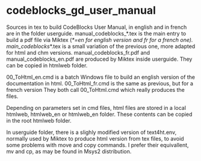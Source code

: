 # codeblocks_gd_user_manual

Sources in tex to build CodeBlocks User Manual, in english and in french are in the folder userguide.
manual_codeblocks_\*.tex is the main entry to build a pdf file via Miktex (_\*=en for english version and fr for a french one).
main_codeblocks_\*.tex is a small variation of the previous one, more adapted for html and chm versions.
manual_codeblocks_fr.pdf and manual_codeblocks_en.pdf are produced by Miktex inside userguide. They can be copied in htmlweb folder.

00_ToHtml_en.cmd is a batch Windows file to build an english version of the documentation in html.
00_ToHtml_fr.cmd is the same as previous, but for a french version
They both call 00_ToHtml.cmd which really produces the files.

Depending on parameters set in cmd files, html files are stored in a local htmlweb, htmlweb_en or htmlweb_en folder.
These contents can be copied in the root htmlweb folder.

In userguide folder, there is a slighly modified version of text4ht.env, normally used by Miktex to produce html version from tex files, to avoid 
some problems with move and copy commands. I prefer their equivallent, mv and cp, as may be found in Msys2 distribution.
